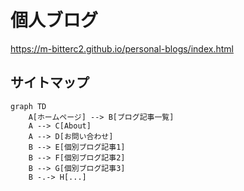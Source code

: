 # 個人ブログ

https://m-bitterc2.github.io/personal-blogs/index.html

## サイトマップ

```mermaid
graph TD
    A[ホームページ] --> B[ブログ記事一覧]
    A --> C[About]
    A --> D[お問い合わせ]
    B --> E[個別ブログ記事1]
    B --> F[個別ブログ記事2]
    B --> G[個別ブログ記事3]
    B -.-> H[...]
```
